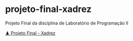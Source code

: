 # projeto-final-xadrez
Projeto Final da disciplina de Laboratório de Programação II

<a href="https://brunnoferreiraaa.github.io/projeto-final-xadrez/home.html">♟️ Projeto Final - Xadrez</a>
